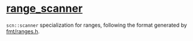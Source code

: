 # [range_scanner](range_scanner.hpp)

`scn::scanner` specialization for ranges, following the format generated by [fmt/ranges.h](https://github.com/fmtlib/fmt/blob/master/include/fmt/ranges.h).